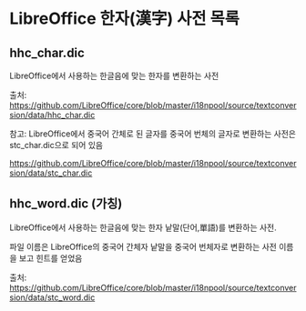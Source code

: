 # LibreOffice 한자(漢字) 사전 목록

## hhc_char.dic 

LibreOffice에서 사용하는 한글음에 맞는 한자를 변환하는 사전 

출처:
https://github.com/LibreOffice/core/blob/master/i18npool/source/textconversion/data/hhc_char.dic

참고: LibreOffice에서 중국어 간체로 된 글자를 중국어 번체의 글자로 변환하는 사전은 stc_char.dic으로 되어 있음 

https://github.com/LibreOffice/core/blob/master/i18npool/source/textconversion/data/stc_char.dic


## hhc_word.dic  (가칭)

LibreOffice에서 사용하는 한글음에 맞는 한자 낱말(단어,單語)를 변환하는 사전.

파일 이름은 LibreOffice의 중국어 간체자 낱말을 중국어 번체자로 변환하는 사전 이름을 보고 힌트를 얻었음

출처: https://github.com/LibreOffice/core/blob/master/i18npool/source/textconversion/data/stc_word.dic

